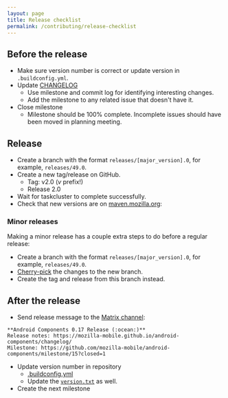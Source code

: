 ```yaml
---
layout: page
title: Release checklist
permalink: /contributing/release-checklist
---
```


## Before the release

- Make sure version number is correct or update version in `.buildconfig.yml`.
- Update [CHANGELOG](https://github.com/mozilla-mobile/android-components/blob/main/docs/changelog.md)
  - Use milestone and commit log for identifying interesting changes.
  - Add the milestone to any related issue that doesn't have it.
- Close milestone
  - Milestone should be 100% complete. Incomplete issues should have been moved in planning meeting.

## Release
- Create a branch with the format `releases/[major_version].0`, for example, `releases/49.0`.
- Create a new tag/release on GitHub.
  - Tag: v2.0 (_v_ prefix!)
  - Release 2.0
- Wait for taskcluster to complete successfully.
- Check that new versions are on [maven.mozilla.org](https://maven.mozilla.org/?prefix=maven2/org/mozilla/components/):

### Minor releases

Making a minor release has a couple extra steps to do before a regular release:

- Create a branch with the format `releases/[major_version].0`, for example, `releases/49.0`.
- [Cherry-pick](https://git-scm.com/docs/git-cherry-pick) the changes to the new branch.
- Create the tag and release from this branch instead.

## After the release

- Send release message to the [Matrix channel](https://chat.mozilla.org/#/room/#android-components:mozilla.org):
```
**Android Components 0.17 Release (:ocean:)**
Release notes: https://mozilla-mobile.github.io/android-components/changelog/
Milestone: https://github.com/mozilla-mobile/android-components/milestone/15?closed=1
```
- Update version number in repository
  - [.buildconfig.yml](https://github.com/mozilla-mobile/android-components/blob/main/.buildconfig.yml#L1)
  - Update the [`version.txt`](https://github.com/mozilla-mobile/android-components/blob/main/version.txt) as well.
- Create the next milestone
